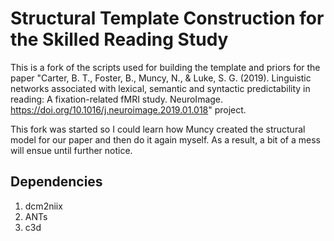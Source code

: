 # Structural Template Construction for the Skilled Reading Study
This is a fork of the scripts used for building the template and priors for the paper "Carter, B. T., Foster, B., Muncy, N., & Luke, S. G. (2019). Linguistic networks associated with lexical, semantic and syntactic predictability in reading: A fixation-related fMRI study. NeuroImage. https://doi.org/10.1016/j.neuroimage.2019.01.018" project.

This fork was started so I could learn how Muncy created the structural model for our paper and then do it again myself. As a result, a bit of a mess will ensue until further notice.

## Dependencies
1. dcm2niix
2. ANTs
3. c3d